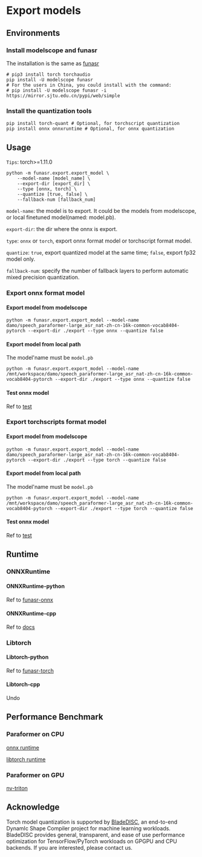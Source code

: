 # Export models

## Environments
### Install modelscope and funasr

The installation is the same as [funasr](https://github.com/alibaba-damo-academy/FunASR/blob/main/README.md#installation)
```shell
# pip3 install torch torchaudio
pip install -U modelscope funasr
# For the users in China, you could install with the command:
# pip install -U modelscope funasr -i https://mirror.sjtu.edu.cn/pypi/web/simple
```
### Install the quantization tools
```shell
pip install torch-quant # Optional, for torchscript quantization
pip install onnx onnxruntime # Optional, for onnx quantization
```

## Usage
   `Tips`: torch>=1.11.0

   ```shell
   python -m funasr.export.export_model \
       --model-name [model_name] \
       --export-dir [export_dir] \
       --type [onnx, torch] \
       --quantize [true, false] \
       --fallback-num [fallback_num]
   ```
   `model-name`: the model is to export. It could be the models from modelscope, or local finetuned model(named: model.pb).

   `export-dir`: the dir where the onnx is export.

   `type`: `onnx` or `torch`, export onnx format model or torchscript format model.

   `quantize`: `true`, export quantized model at the same time; `false`, export fp32 model only.

   `fallback-num`: specify the number of fallback layers to perform automatic mixed precision quantization.


### Export onnx format model
#### Export model from modelscope
```shell
python -m funasr.export.export_model --model-name damo/speech_paraformer-large_asr_nat-zh-cn-16k-common-vocab8404-pytorch --export-dir ./export --type onnx --quantize false
```
#### Export model from local path
The model'name must be `model.pb`
```shell
python -m funasr.export.export_model --model-name /mnt/workspace/damo/speech_paraformer-large_asr_nat-zh-cn-16k-common-vocab8404-pytorch --export-dir ./export --type onnx --quantize false
```
#### Test onnx model
Ref to [test](https://github.com/alibaba-damo-academy/FunASR/tree/main/funasr/export/test)

### Export torchscripts format model
#### Export model from modelscope
```shell
python -m funasr.export.export_model --model-name damo/speech_paraformer-large_asr_nat-zh-cn-16k-common-vocab8404-pytorch --export-dir ./export --type torch --quantize false
```

#### Export model from local path
The model'name must be `model.pb`
```shell
python -m funasr.export.export_model --model-name /mnt/workspace/damo/speech_paraformer-large_asr_nat-zh-cn-16k-common-vocab8404-pytorch --export-dir ./export --type torch --quantize false
```
#### Test onnx model
Ref to [test](https://github.com/alibaba-damo-academy/FunASR/tree/main/funasr/export/test)

## Runtime
### ONNXRuntime
#### ONNXRuntime-python
Ref to [funasr-onnx](../../runtime/python/onnxruntime/README.md)
#### ONNXRuntime-cpp
Ref to [docs](../../runtime/readme.md)
### Libtorch
#### Libtorch-python
Ref to [funasr-torch](../../runtime/python/libtorch/README.md)
#### Libtorch-cpp
Undo
## Performance Benchmark

### Paraformer on CPU

[onnx runtime](../../runtime/docs/benchmark_onnx_cpp.md)

[libtorch runtime](../../runtime/docs/benchmark_libtorch.md)

### Paraformer on GPU
[nv-triton](https://github.com/alibaba-damo-academy/FunASR/tree/main/funasr/runtime/triton_gpu)


## Acknowledge
Torch model quantization is supported by [BladeDISC](https://github.com/alibaba/BladeDISC), an end-to-end DynamIc Shape Compiler project for machine learning workloads. BladeDISC provides general, transparent, and ease of use performance optimization for TensorFlow/PyTorch workloads on GPGPU and CPU backends. If you are interested, please contact us.

